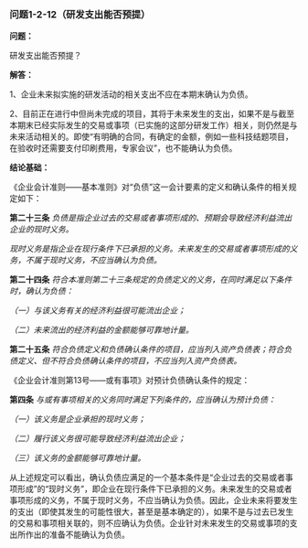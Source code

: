 ### 问题1-2-12（研发支出能否预提）

**问题：**

研发支出能否预提？

**解答：**

1、企业未来拟实施的研发活动的相关支出不应在本期末确认为负债。

2、目前正在进行中但尚未完成的项目，其将于未来发生的支出，如果不是与截至本期末已经实际发生的交易或事项（已实施的这部分研发工作）相关，则仍然是与未来活动相关的。即使“有明确的合同，有确定的金额，例如一些科技结题项目，在验收时还需要支付印刷费用，专家会议”，也不能确认为负债。

**结论基础：**

《企业会计准则——基本准则》对“负债”这一会计要素的定义和确认条件的相关规定如下：

**第二十三条**
*负债是指企业过去的交易或者事项形成的、预期会导致经济利益流出企业的现时义务。*

*现时义务是指企业在现行条件下已承担的义务。未来发生的交易或者事项形成的义务，不属于现时义务，不应当确认为负债。*

**第二十四条**
*符合本准则第二十三条规定的负债定义的义务，在同时满足以下条件时，确认为负债：*

*（一）与该义务有关的经济利益很可能流出企业；*

*（二）未来流出的经济利益的金额能够可靠地计量。*

**第二十五条**
*符合负债定义和负债确认条件的项目，应当列入资产负债表；符合负债定义、但不符合负债确认条件的项目，不应当列入资产负债表。*

《企业会计准则第13号——或有事项》对预计负债确认条件的规定：

**第四条** *与或有事项相关的义务同时满足下列条件的，应当确认为预计负债：*

*（一）该义务是企业承担的现时义务；*

*（二）履行该义务很可能导致经济利益流出企业；*

*（三）该义务的金额能够可靠地计量。*

从上述规定可以看出，确认负债应满足的一个基本条件是“企业过去的交易或者事项形成”的“现时义务”，即企业在现行条件下已承担的义务。未来发生的交易或者事项形成的义务，不属于现时义务，不应当确认为负债。因此，企业未来将要发生的支出（即使其发生的可能性很大，甚至是基本确定的），如果不是与过去已发生的交易和事项相关联的，则不应确认为负债。企业针对未来发生的交易或事项的支出所作出的准备不能确认为负债。